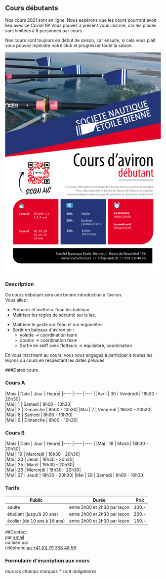 
## Cours débutants

Nos cours 2021 sont en ligne. 
Nous espérons que les cours pourront avoir lieu avec ce Covid-19! 
Vous pouvez à présent vous inscrire, car les places sont limitées à 8 personnes par cours.

Nos cours sont toujours en début de saison, car ensuite, si cela vous plaît, vous pouvez rejoindre notre club et progresser toute la saison.



![Nils au dégagé sur skiff  ](debutants.png?classes=img-responsive,img-rounded)
  
### Description




Ce cours débutant sera une bonne introduction à l’aviron.  
Vous allez :

+ Préparer et mettre à l'eau les bateaux.
+ Maîtriser les règles de sécurité sur le lac.
- 	Maîtriser le geste sur l'eau et sur ergomètre.
- 	Sortir en bateaux d'aviron en :
	- 	yolette	&rarr; coordination team
	- 	double	&rarr; coordination team
	- 	Sortie en skiff avec flotteurs &rarr; équibilbre, coordination

En vous inscrivant au cours, vous vous engagez à participer à toutes les leçons du cours en respectant les dates prévues.

	




###Dates cours 

### Cours A

|Mois	| Date			| Jour	| Heure|
|----		|----				|----	|
|Avril	| 30			| Vendredi	| 18h30 - 20h30|	
|Mai	|  1			| Samedi	| 8h00 - 10h30|		
|Mai	|  2			| Dimanche	| 8h00 - 10h30|	
|Mai	|  7			| Vendredi	| 18h30 - 20h30|	
|Mai	|  8			| Samedi	| 8h00 - 10h30|		
|Mai	|  9			| Dimanche	| 8h00 - 10h30|	

### Cours B

|Mois	| Date			| Jour	| Heure|
|----		|----				|----	|
|Mai	|  18			| Mardi		| 18h30 - 20h30|	
|Mai	|  19			| Mercredi	| 18h30 - 20h30|		
|Mai	|  20			| Jeudi		| 18h30 - 20h30|	
|Mai	|  25			| Mardi		| 18h30 - 20h30|	
|Mai	|  26			| Mercredi	| 18h30 - 20h30|	
|Mai	|  27			| Jeudi		| 18h30 - 20h30|
|Mai	|  29			| Samedi	| 8h00 - 10h30|	

### Tarifs

|Public 	| Durée 			| Prix 	|
|----		|----				|----	|
|adulte		| entre 2h00 et 2h30 par leçon  |300.- |
|étudiant (jusqu’à 20 ans)| entre 2h00 et 2h30 par leçon	|200.- |
|écolier (de 10 ans à 16 ans)| entre 2h00 et 2h30 par leçon |150.-|


##Contact  
par [email](mailto:nicole.steiner@sneb.ch)  
ou bien par  
téléphone [au +41 [0] 79 338 48 56](tel:+41793384856)

### Formulaire d'inscription aux cours

_tous les champs marqués * sont obligatoires_

                                                                   

    


